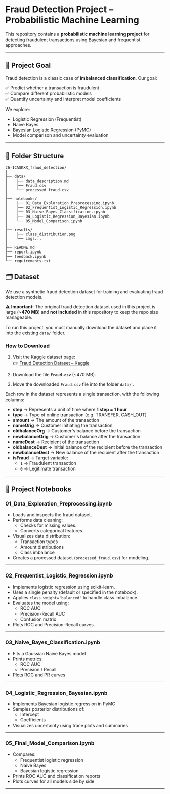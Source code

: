 # Fraud Detection Project – Probabilistic Machine Learning

This repository contains a **probabilistic machine learning project** for detecting fraudulent transactions using Bayesian and frequentist approaches.

---

## 🚀 Project Goal

Fraud detection is a classic case of **imbalanced classification**. Our goal:

✅ Predict whether a transaction is fraudulent  
✅ Compare different probabilistic models  
✅ Quantify uncertainty and interpret model coefficients

We explore:
- Logistic Regression (Frequentist)
- Naive Bayes
- Bayesian Logistic Regression (PyMC)
- Model comparison and uncertainty evaluation

---

## 📂 Folder Structure

```plaintext
26-1CASKXX_fraud_detection/
│
├── data/
│    ├── data_description.md
│    ├── Fraud.csv
│    └── processed_fraud.csv
│
├── notebooks/
│    ├── 01_Data_Exploration_Preprocessing.ipynb
│    ├── 02_Frequentist_Logistic_Regression.ipynb
│    ├── 03_Naive_Bayes_Classification.ipynb
│    ├── 04_Logistic_Regression_Bayesian.ipynb
│    └── 05_Model_Comparison.ipynb
│
├── results/
│    ├── class_distribution.png
│    └── imgs...
│
├── README.md
├── report.ipynb
├── feedback.ipynb
└── requirements.txt
```

## 🗂️ Dataset

We use a synthetic fraud detection dataset for training and evaluating fraud detection models.

⚠️ **Important:** The original fraud detection dataset used in this project is large (**~470 MB**) and **not included** in this repository to keep the repo size manageable.

To run this project, you must manually download the dataset and place it into the existing `data/` folder.

### How to Download

1. Visit the Kaggle dataset page:  
   👉 [Fraud Detection Dataset – Kaggle](https://www.kaggle.com/datasets/ashishkumarjayswal/froud-detection-dataset)

2. Download the file **`Fraud.csv`** (~470 MB).

3. Move the downloaded `Fraud.csv` file into the folder `data/` .

Each row in the dataset represents a single transaction, with the following columns:

- **step** → Represents a unit of time where **1 step = 1 hour**
- **type** → Type of online transaction (e.g. TRANSFER, CASH_OUT)
- **amount** → The amount of the transaction
- **nameOrig** → Customer initiating the transaction
- **oldbalanceOrg** → Customer's balance before the transaction
- **newbalanceOrig** → Customer's balance after the transaction
- **nameDest** → Recipient of the transaction
- **oldbalanceDest** → Initial balance of the recipient before the transaction
- **newbalanceDest** → New balance of the recipient after the transaction
- **isFraud** → Target variable:
    - `1` → Fraudulent transaction
    - `0` → Legitimate transaction

---
## 📓 Project Notebooks

### 01_Data_Exploration_Preprocessing.ipynb

- Loads and inspects the fraud dataset.
- Performs data cleaning:
  - Checks for missing values.
  - Converts categorical features.
- Visualizes data distribution:
  - Transaction types
  - Amount distributions
  - Class imbalance
- Creates a processed dataset (`processed_fraud.csv`) for modeling.

---

### 02_Frequentist_Logistic_Regression.ipynb

- Implements logistic regression using scikit-learn.
- Uses a single penalty (default or specified in the notebook).
- Applies `class_weight='balanced'` to handle class imbalance.
- Evaluates the model using:
  - ROC AUC
  - Precision-Recall AUC
  - Confusion matrix
- Plots ROC and Precision-Recall curves.

---

### 03_Naive_Bayes_Classification.ipynb

- Fits a Gaussian Naive Bayes model
- Prints metrics:
  - ROC AUC
  - Precision / Recall
- Plots ROC and PR curves

---

### 04_Logistic_Regression_Bayesian.ipynb

- Implements Bayesian logistic regression in PyMC
- Samples posterior distributions of:
  - Intercept
  - Coefficients
- Visualizes uncertainty using trace plots and summaries

---

### 05_Final_Model_Comparison.ipynb

- Compares:
  - Frequentist logistic regression
  - Naive Bayes
  - Bayesian logistic regression
- Prints ROC AUC and classification reports
- Plots curves for all models side by side

---
